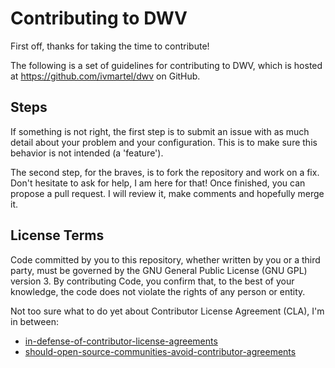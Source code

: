 Contributing to DWV
===================

First off, thanks for taking the time to contribute!

The following is a set of guidelines for contributing to DWV,
which is hosted at https://github.com/ivmartel/dwv on GitHub.

Steps
-----
If something is not right, the first step is to submit an issue with as much detail
about your problem and your configuration. This is to make sure this behavior is not
intended (a 'feature').

The second step, for the braves, is to fork the repository and work on a fix. Don't hesitate
to ask for help, I am here for that! Once finished, you can propose a pull request. I will review
it, make comments and hopefully merge it.

License Terms
-------------
Code committed by you to this repository, whether written by you or a third party, must be
governed by the GNU General Public License (GNU GPL) version 3. By contributing Code, 
you confirm that, to the best of your knowledge, the code does not violate the
rights of any person or entity.

Not too sure what to do yet about Contributor License Agreement (CLA), I'm in between:
 * [in-defense-of-contributor-license-agreements](https://julien.ponge.org/blog/in-defense-of-contributor-license-agreements/)
 * [should-open-source-communities-avoid-contributor-agreements](http://www.computerworlduk.com/blogs/simon-says/should-open-source-communities-avoid-contributor-agreements-3569648/)
